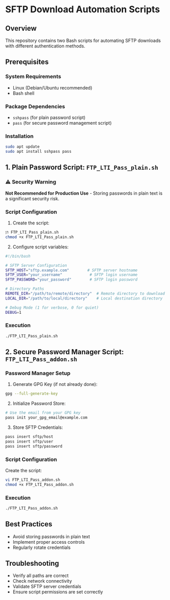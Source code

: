 # SFTP Download Automation Scripts

## Overview
This repository contains two Bash scripts for automating SFTP downloads with different authentication methods.

## Prerequisites

### System Requirements
- Linux (Debian/Ubuntu recommended)
- Bash shell

### Package Dependencies
- `sshpass` (for plain password script)
- `pass` (for secure password management script)

### Installation
```bash
sudo apt update
sudo apt install sshpass pass
```

## 1. Plain Password Script: `FTP_LTI_Pass_plain.sh`

### ⚠️ Security Warning
**Not Recommended for Production Use** - Storing passwords in plain text is a significant security risk.

### Script Configuration
1. Create the script:
```bash
הן FTP_LTI_Pass_plain.sh
chmod +x FTP_LTI_Pass_plain.sh
```

2. Configure script variables:
```bash
#!/bin/bash

# SFTP Server Configuration
SFTP_HOST="sftp.example.com"        # SFTP server hostname
SFTP_USER="your_username"            # SFTP login username
SFTP_PASSWORD="your_password"        # SFTP login password

# Directory Paths
REMOTE_DIR="/path/to/remote/directory"  # Remote directory to download from
LOCAL_DIR="/path/to/local/directory"    # Local destination directory

# Debug Mode (1 for verbose, 0 for quiet)
DEBUG=1
```

### Execution
```bash
./FTP_LTI_Pass_plain.sh
```

## 2. Secure Password Manager Script: `FTP_LTI_Pass_addon.sh`

### Password Manager Setup

1. Generate GPG Key (if not already done):
```bash
gpg --full-generate-key
```

2. Initialize Password Store:
```bash
# Use the email from your GPG key
pass init your_gpg_email@example.com
```

3. Store SFTP Credentials:
```bash
pass insert sftp/host
pass insert sftp/user
pass insert sftp/password
```

### Script Configuration
Create the script:
```bash
vi FTP_LTI_Pass_addon.sh
chmod +x FTP_LTI_Pass_addon.sh
```


### Execution
```bash
./FTP_LTI_Pass_addon.sh
```

## Best Practices
- Avoid storing passwords in plain text
- Implement proper access controls
- Regularly rotate credentials

## Troubleshooting
- Verify all paths are correct
- Check network connectivity
- Validate SFTP server credentials
- Ensure script permissions are set correctly
